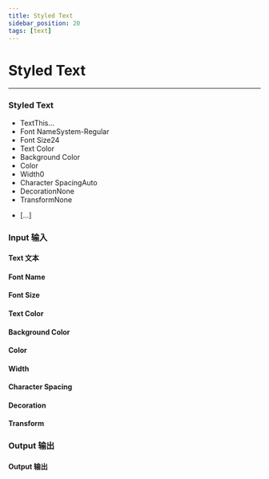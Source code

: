 ```yaml
---
title: Styled Text
sidebar_position: 20
tags: [text]
---
```


# Styled Text

---

<div className="patch-container">
    <div className="patch processor">
        <h3>Styled Text</h3>
        <ul className="inputs">
            <li>Text<span>This...</span></li>
            <li>Font Name<span>System-Regular</span></li>
            <li>Font Size<span>24</span></li>
            <li>Text Color<span className="patch-color-preview status" ></span></li>
            <li>Background Color<span className="patch-color-preview status" ></span></li>
            <li>Color<span className="patch-color-preview status" ></span></li>
            <li>Width<span>0</span></li>
            <li>Character Spacing<span>Auto</span></li>
            <li>Decoration<span>None</span></li>
            <li>Transform<span>None</span></li>
        </ul>
        <ul className="outputs">
            <li><span>[...]</span></li>
        </ul>
    </div>
</div>


<div className="port-descriptions">
<div className="inputs">

### Input 输入

#### Text 文本

#### Font Name

#### Font Size

#### Text Color

#### Background Color

#### Color

#### Width

#### Character Spacing

#### Decoration

#### Transform


</div>
<div className="outputs">

### Output 输出

#### Output 输出

</div>
</div>